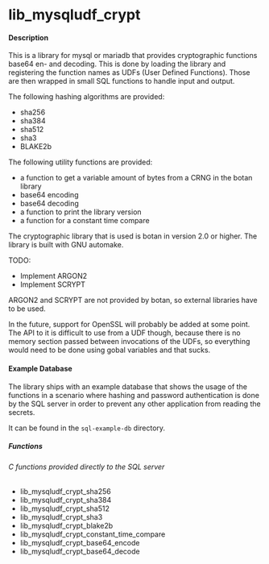 # lib_mysqludf_crypt

#### Description

This is a library for mysql or mariadb that provides cryptographic functions base64 en- and decoding.
This is done by loading the library and registering the function names as UDFs (User Defined Functions).
Those are then wrapped in small SQL functions to handle input and output.

The following hashing algorithms are provided:
* sha256
* sha384
* sha512
* sha3
* BLAKE2b

The following utility functions are provided:
* a function to get a variable amount of bytes from a CRNG in the botan library
* base64 encoding
* base64 decoding
* a function to print the library version
* a function for a constant time compare

The cryptographic library that is used is botan in version 2.0 or higher.
The library is built with GNU automake.

TODO:
* Implement ARGON2
* Implement SCRYPT

ARGON2 and SCRYPT are not provided by botan, so external libraries have to be used.

In the future, support for OpenSSL will probably be added at some point. The API to it is difficult to use from a UDF though, because there is no memory section passed between invocations of the UDFs, so everything would need to be done using gobal variables and that sucks.

#### Example Database

The library ships with an example database that shows the usage of the functions in a scenario where hashing and password authentication is done by the SQL server in order to prevent any other application from reading the secrets.

It can be found in the `sql-example-db` directory.

##### Functions

###### C functions provided directly to the SQL server


* lib_mysqludf_crypt_sha256
* lib_mysqludf_crypt_sha384
* lib_mysqludf_crypt_sha512
* lib_mysqludf_crypt_sha3
* lib_mysqludf_crypt_blake2b
* lib_mysqludf_crypt_constant_time_compare
* lib_mysqludf_crypt_base64_encode
* lib_mysqludf_crypt_base64_decode